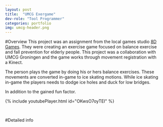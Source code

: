 ```yaml
---
layout: post
title:  "UMCG Exergame"
dev-role: "Tool Programmer"
categories: portfolio
img: umcg-header.png
---
```

#Overview
This project was an assignment from the local games studio [8D Games][8dgames]. They were creating an exercise game focused on balance exercise and fall prevention for elderly people. This project was a collaboration with UMCG Groningen and the game works through movement registration with a Kinect.

The person plays the game by doing his or hers balance exercises. These movements are converted in-game to ice skating motions. While ice skating in-game the players needs to dodge ice holes and duck for low bridges.

In addition to the gained fun factor.



{% include youtubePlayer.html id="OKwsO7oyTEI" %}

<br>

#Detailed info


[8dgames]: http://www.8d-games.nl/
